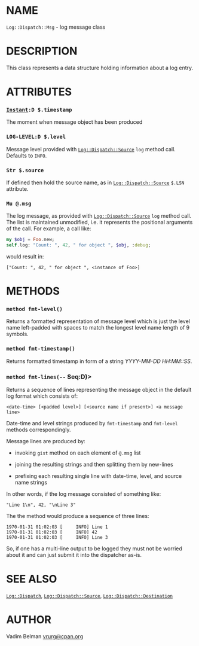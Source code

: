 NAME
====



`Log::Dispatch::Msg` - log message class

DESCRIPTION
===========



This class represents a data structure holding information about a log entry.

ATTRIBUTES
==========



### [`Instant`](https://docs.raku.org/type/Instant)`:D $.timestamp`

The moment when message object has been produced

### `LOG-LEVEL:D $.level`

Message level provided with [`Log::Dispatch::Source`](Source.md) `log` method call. Defaults to `INFO`.

### `Str $.source`

If defined then hold the source name, as in [`Log::Dispatch::Source`](Source.md) `$.LSN` attribute.

### `Mu @.msg`

The log message, as provided with [`Log::Dispatch::Source`](Source.md) `log` method call. The list is maintained unmodified, i.e. it represents the positional arguments of the call. For example, a call like:

```raku
my $obj = Foo.new;
self.log: "Count: ", 42, " for object ", $obj, :debug;
```

would result in:

    ["Count: ", 42, " for object ", <instance of Foo>]

METHODS
=======



### `method fmt-level()`

Returns a formatted representation of message level which is just the level name left-padded with spaces to match the longest level name length of 9 symbols.

### `method fmt-timestamp()`

Returns formatted timestamp in form of a string *YYYY-MM-DD HH:MM::SS*.

### `method fmt-lines(--` Seq:D)>

Returns a sequence of lines representing the message object in the default log format which consists of:

    <date-time> [<padded level>] [<source name if present>] <a message line>

Date-time and level strings produced by `fmt-timestamp` and `fmt-level` methods correspondingly.

Message lines are produced by:

  * invoking `gist` method on each element of `@.msg` list

  * joining the resulting strings and then splitting them by new-lines

  * prefixing each resulting single line with date-time, level, and source name strings

In other words, if the log message consisted of something like:

    "Line 1\n", 42, "\nLine 3"

The the method would produce a sequence of three lines:

    1970-01-31 01:02:03 [     INFO] Line 1
    1970-01-31 01:02:03 [     INFO] 42
    1970-01-31 01:02:03 [     INFO] Line 3

So, if one has a multi-line output to be logged they must not be worried about it and can just submit it into the dispatcher as-is.

SEE ALSO
========

[`Log::Dispatch`](../Dispatch.md), [`Log::Dispatch::Source`](Source.md), [`Log::Dispatch::Destination`](Destination.md)

AUTHOR
======

Vadim Belman <vrurg@cpan.org>

